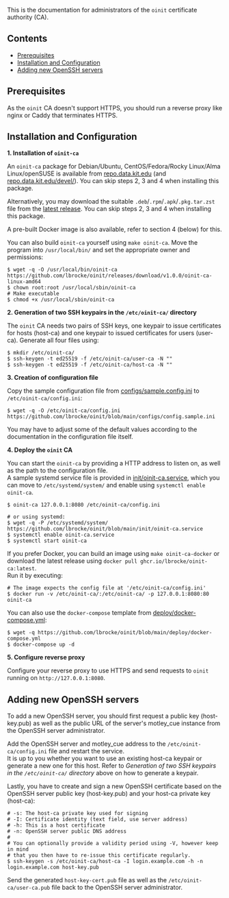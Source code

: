 This is the documentation for administrators of the `oinit` certificate authority (CA).

## Contents

- [Prerequisites](#prerequisites)
- [Installation and Configuration](#installation-and-configuration)
- [Adding new OpenSSH servers](#adding-new-openssh-servers)

## Prerequisites

As the `oinit` CA doesn't support HTTPS, you should run a reverse proxy like nginx or Caddy that terminates HTTPS.

## Installation and Configuration

**1. Installation of `oinit-ca`**

An `oinit-ca` package for Debian/Ubuntu, CentOS/Fedora/Rocky Linux/Alma Linux/openSUSE is available from [repo.data.kit.edu](https://repo.data.kit.edu) (and [repo.data.kit.edu/devel/](https://repo.data.kit.edu/devel/)). You can skip steps 2, 3 and 4 when installing this package.

Alternatively, you may download the suitable `.deb`/`.rpm`/`.apk`/`.pkg.tar.zst` file from the [latest release](https://github.com/lbrocke/oinit/releases/latest). You can skip steps 2, 3 and 4 when installing this package.

A pre-built Docker image is also available, refer to section 4 (below) for this.

You can also build `oinit-ca` yourself using `make oinit-ca`.
Move the program into `/usr/local/bin/` and set the appropriate owner and permissions:

```shell
$ wget -q -O /usr/local/bin/oinit-ca https://github.com/lbrocke/oinit/releases/download/v1.0.0/oinit-ca-linux-amd64
$ chown root:root /usr/local/sbin/oinit-ca
# Make executable
$ chmod +x /usr/local/sbin/oinit-ca
```

**2. Generation of two SSH keypairs in the `/etc/oinit-ca/` directory**

The `oinit` CA needs two pairs of SSH keys, one keypair to issue certificates for hosts (host-ca) and one keypair to issued certificates for users (user-ca). Generate all four files using:

```shell
$ mkdir /etc/oinit-ca/
$ ssh-keygen -t ed25519 -f /etc/oinit-ca/user-ca -N ""
$ ssh-keygen -t ed25519 -f /etc/oinit-ca/host-ca -N ""
```

**3. Creation of configuration file**

Copy the sample configuration file from [configs/sample.config.ini](https://github.com/lbrocke/oinit/blob/main/configs/config.sample.ini) to `/etc/oinit-ca/config.ini`:

```shell
$ wget -q -O /etc/oinit-ca/config.ini https://github.com/lbrocke/oinit/blob/main/configs/config.sample.ini
```

You may have to adjust some of the default values according to the documentation in the configuration file itself.

**4. Deploy the `oinit` CA**

You can start the `oinit-ca` by providing a HTTP address to listen on, as well as the path to the configuration file.  
A sample systemd service file is provided in [init/oinit-ca.service](https://github.com/lbrocke/oinit/blob/main/init/oinit-ca.service), which you can move to `/etc/systemd/system/` and enable using `systemctl enable oinit-ca`.

```shell
$ oinit-ca 127.0.0.1:8080 /etc/oinit-ca/config.ini

# or using systemd:
$ wget -q -P /etc/systemd/system/ https://github.com/lbrocke/oinit/blob/main/init/oinit-ca.service
$ systemctl enable oinit-ca.service
$ systemctl start oinit-ca
```

If you prefer Docker, you can build an image using `make oinit-ca-docker` or download the latest release using `docker pull ghcr.io/lbrocke/oinit-ca:latest`.  
Run it by executing:

```shell
# The image expects the config file at '/etc/oinit-ca/config.ini'
$ docker run -v /etc/oinit-ca/:/etc/oinit-ca/ -p 127.0.0.1:8080:80 oinit-ca
```

You can also use the `docker-compose` template from [deploy/docker-compose.yml](https://github.com/lbrocke/oinit/blob/main/deploy/docker-compose.yml):

```shell
$ wget -q https://github.com/lbrocke/oinit/blob/main/deploy/docker-compose.yml
$ docker-compose up -d
```

**5. Configure reverse proxy**

Configure your reverse proxy to use HTTPS and send requests to `oinit` running on `http://127.0.0.1:8080`.

## Adding new OpenSSH servers

To add a new OpenSSH server, you should first request a public key (host-key.pub) as well as the public URL of the server's motley_cue instance from the OpenSSH server administrator.

Add the OpenSSH server and motley_cue address to the `/etc/oinit-ca/config.ini` file and restart the service.  
It is up to you whether you want to use an existing host-ca keypair or generate a new one for this host. Refer to *Generation of two SSH keypairs in the `/etc/oinit-ca/` directory* above on how to generate a keypair.

Lastly, you have to create and sign a new OpenSSH certificate based on the OpenSSH server public key (host-key.pub) and your host-ca private key (host-ca):

```shell
# -s: The host-ca private key used for signing
# -I: Certificate identity (text field, use server address)
# -h: This is a host certificate
# -n: OpenSSH server public DNS address
#
# You can optionally provide a validity period using -V, however keep in mind
# that you then have to re-issue this certificate regularly.
$ ssh-keygen -s /etc/oinit-ca/host-ca -I login.example.com -h -n login.example.com host-key.pub
```

Send the generated `host-key-cert.pub` file as well as the `/etc/oinit-ca/user-ca.pub` file back to the OpenSSH server administrator.
